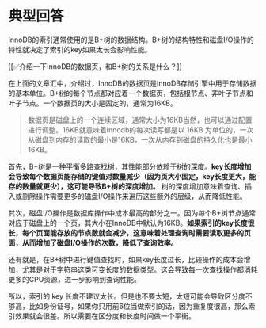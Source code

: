 # 典型回答


InnoDB的索引通常使用的是B+树的数据结构。B+树的结构特性和磁盘I/O操作的特性就决定了索引的key如果太长会影响性能。



[[✅介绍一下InnoDB的数据页，和B+树的关系是什么？]]



在上面的文章汇中，介绍过，InnoDB的数据页是InnoDB存储引擎中用于存储数据的基本单位。B+树的每个节点都对应着一个数据页，包括根节点、非叶子节点和叶子节点。一个数据页的大小是固定的，通常为16KB。



>数据页是磁盘上的一个连续区域，通常大小为16KB当然，也可以通过配置进行调整。16KB就意味着Innodb的每次读写都是以 16KB 为单位的，一次从磁盘到内存的读取的最小是16KB，一次从内存到磁盘的持久化也是最小16KB。



首先，B+树是一种平衡多路查找树，其性能部分依赖于树的深度。**key长度增加会导致每个数据页能存储的键值对数量减少（因为页大小固定，key长度更大，能存的数量就更少），这可能导致B+树的深度增加。** 树的深度增加意味着查询、插入或删除操作需要更多的磁盘I/O操作来遍历这些额外的层级，从而降低性能。





其次，磁盘I/O操作是数据库操作中成本最高的部分之一。因为每个B+树节点通常对应于磁盘上的一个页，其大小在InnoDB中默认为16KB。**如果索引的key长度很长，每个页面能存放的节点数就会减少，这意味着处理查询时需要读取更多的页面，从而增加了磁盘I/O操作的次数，降低了查询效率。**



还有就是，在B+树中进行键值查找时，如果key长度过长，比较操作的成本会增加，尤其是对于字符串这类可变长度的数据类型。这会导致每一次查找操作都消耗更多的CPU资源，进一步影响到查询性能。



所以，索引的 key 长度不建议太长。但是也不要太短，太短可能会导致区分度不够高，比如身份证号，如果你只用前6位当做索引的话，因为重复度很高，那么索引效果就会很差。所以需要在区分度和长度时间做一个平衡。

